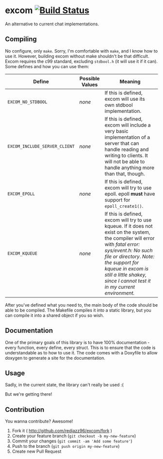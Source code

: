 # excom [![Build Status](https://travis-ci.org/redjazz96/excom.png?branch=master)](https://travis-ci.org/redjazz96/excom)


An alternative to current chat implementations.

## Compiling

No configure, only `make`.  Sorry, I'm comfortable with `make`, and I
know how to use it.  However, building excom without make shouldn't
be that difficult.  Excom requires the c99 standard, excluding
`stdbool.h` (it will use it if it can).  Some defines and how you can
use them:

<table>
  <thead>
    <tr>
      <th>
        Define
      </th>
      <th>
        Possible Values
      </th>
      <th>
        Meaning
      </th>
    </tr>
  </thead>

  <tbody>
    <tr>
      <td><code>EXCOM_NO_STDBOOL</code></td>
      <td><i>none</i></td>
      <td>If this is defined, excom will use its own stdbool implementation.</td>
    </tr>
    <tr>
      <td><code>EXCOM_INCLUDE_SERVER_CLIENT</code></td>
      <td><i>none</i></td>
      <td>If this is defined, excom will include a very basic implementation of a server that can handle reading and writing to clients.  It will not be able to handle anything more than that, though.</td>
    </tr>
    <tr>
      <td><code>EXCOM_EPOLL</code></td>
      <td><i>none</i></td>
      <td>If this is defined, excom will try to use epoll.  epoll <b>must</b> have support for <code>epoll_create1()</code>.</td>
    </tr>
    <tr>
      <td><code>EXCOM_KQUEUE</code></td>
      <td><i>none</i></td>
      <td>If this is defined, excom will try to use kqueue.  If it does not exist on the system, the compiler will error with <i>fatal error: sys/event.h: No such file or directory</i>. <i>Note: the support for kqueue in excom is still a little shakey, since I cannot test it in my current environment.</i></td>
    </tr>
  </tbody>
</table>

After you've defined what you need to, the main body of the code
should be able to be compiled.  The Makefile compiles it into a
static library, but you can compile it into a shared object if you so
wish.

## Documentation

One of the primary goals of this library is to have 100%
documentation - every function, every define, every struct.  This is
to ensure that the code is understandable as to how to use it.  The
code comes with a Doxyfile to allow doxygen to generate a site for the
documentation.

## Usage

Sadly, in the current state, the library can't really be used :(

But we're getting there!

## Contribution

You wanna contribute?  Awesome!

1. Fork it ( http://github.com/redjazz96/excom/fork )
2. Create your feature branch (`git checkout -b my-new-feature`)
3. Commit your changes (`git commit -am 'Add some feature'`)
4. Push to the branch (`git push origin my-new-feature`)
5. Create new Pull Request
